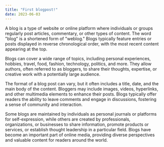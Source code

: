 ```yaml
---
title: "First blogpost!"
date: 2023-06-03
---
```

A blog is a type of website or online platform where individuals or groups regularly post articles, commentary, or other types of content. The word "blog" is a shortened form of "weblog." Blogs typically feature entries or posts displayed in reverse chronological order, with the most recent content appearing at the top.

Blogs can cover a wide range of topics, including personal experiences, hobbies, travel, food, fashion, technology, politics, and more. They allow authors, often referred to as bloggers, to share their thoughts, expertise, or creative work with a potentially large audience.

The format of a blog post can vary, but it often includes a title, date, and the main body of the content. Bloggers may include images, videos, hyperlinks, and other multimedia elements to enhance their posts. Blogs typically offer readers the ability to leave comments and engage in discussions, fostering a sense of community and interaction.

Some blogs are maintained by individuals as personal journals or platforms for self-expression, while others are created by professionals, organizations, or businesses to share information, promote products or services, or establish thought leadership in a particular field. Blogs have become an important part of online media, providing diverse perspectives and valuable content for readers around the world.
